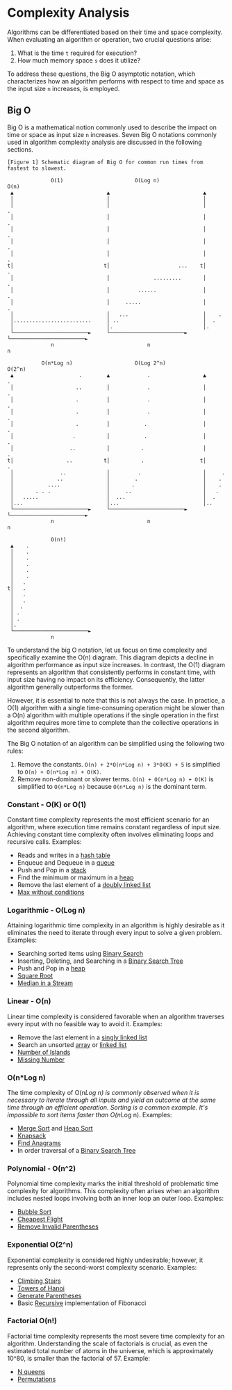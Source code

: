 # Complexity Analysis

Algorithms can be differentiated based on their time and space complexity. When evaluating an algorithm or operation, two crucial questions arise:

1. What is the time `t` required for execution?
2. How much memory space `s` does it utilize?

To address these questions, the Big O asymptotic notation, which characterizes how an algorithm performs with respect to time and space as the input size `n` increases, is employed.

## Big O

Big O is a mathematical notion commonly used to describe the impact on time or space as input size `n` increases. Seven Big O notations commonly used in algorithm complexity analysis are discussed in the following sections.

```ASCII
[Figure 1] Schematic diagram of Big O for common run times from fastest to slowest.

              O(1)                       O(Log n)                         O(n)
 ▲                              ▲                              ▲
 │                              │                              │
 │                              │                              │                      .
 │                              │                              │                    .
 │                              │                              │                  .
 │                              │                              │                .
 │                              │                              │              .
t│                             t│                      ...    t│            .
 │                              │              .........       │          .
 │                              │         ......               │        .
 │                              │     .....                    │      .
 │                              │   ...                        │    .
 │.........................     │ ..                           │  .
 │                              │.                             │.
 └────────────────────────►     └────────────────────────►     └────────────────────────►
              n                              n                              n

           O(n*Log n)                    O(Log 2^n)                       O(2^n)
 ▲                     .        ▲            .                 ▲        .
 │                    ..        │            .                 │        .
 │                    .         │            .                 │        .
 │                    .         │            .                 │        .
 │                    .         │           .                  │        .
 │                   .          │           .                  │       .
 │                  ..          │          .                   │       .
t│                 ..          t│          .                  t│      .
 │               ..             │         .                    │     .
 │              ..              │        .                     │    .
 │           ....               │       .                      │    .
 │       . . .                  │     ..                       │   .
 │   .....                      │  ...                         │  .
 │...                           │...                           │..
 └────────────────────────►     └────────────────────────►     └────────────────────────►
              n                              n                              n

              O(n!)
 ▲    .
 │    .
 │    .
 │    .
 │    .
 │    .
 │   .
t│   .
 │   .
 │   .
 │  .
 │ .
 │ .
 │.
 └────────────────────────►
              n
```

To understand the big O notation, let us focus on time complexity and specifically examine the O(n) diagram. This diagram depicts a decline in algorithm performance as input size increases. In contrast, the O(1) diagram represents an algorithm that consistently performs in constant time, with input size having no impact on its efficiency. Consequently, the latter algorithm generally outperforms the former.

However, it is essential to note that this is not always the case. In practice, a O(1) algorithm with a single time-consuming operation might be slower than a O(n) algorithm with multiple operations if the single operation in the first algorithm requires more time to complete than the collective operations in the second algorithm.

The Big O notation of an algorithm can be simplified using the following two rules:

1. Remove the constants. `O(n) + 2*O(n*Log n) + 3*O(K) + 5` is simplified to `O(n) + O(n*Log n) + O(K)`.
2. Remove non-dominant or slower terms. `O(n) + O(n*Log n) + O(K)` is simplified to `O(n*Log n)` because `O(n*Log n)` is the dominant term.

### Constant - O(K) or O(1)

Constant time complexity represents the most efficient scenario for an algorithm, where execution time remains constant regardless of input size. Achieving constant time complexity often involves eliminating loops and recursive calls. Examples:

* Reads and writes in a [hash table](./hashtable/README.md)
* Enqueue and Dequeue in a [queue](./queue/README.md)
* Push and Pop in a [stack](./stack/README.md)
* Find the minimum or maximum in a [heap](./heap/README.md)
* Remove the last element of a [doubly linked list](./linkedlist/README.md)
* [Max without conditions](./bit/max_function_without_conditions.go)

### Logarithmic - O(Log n)

Attaining logarithmic time complexity in an algorithm is highly desirable as it eliminates the need to iterate through every input to solve a given problem. Examples:

* Searching sorted items using [Binary Search](./dnc/binary_search.go)
* Inserting, Deleting, and Searching in a [Binary Search Tree](./tree/README.md)
* Push and Pop in a [heap](./heap/README.md)
* [Square Root](./dnc/square_root.go)
* [Median in a Stream](./heap/median_in_a_stream.go)

### Linear - O(n)

Linear time complexity is considered favorable when an algorithm traverses every input with no feasible way to avoid it. Examples:

* Remove the last element in a [singly linked list](./linkedlist/README.md)
* Search an unsorted [array](./array/README.md) or [linked list](./linkedlist/README.md)
* [Number of Islands](./graph/number_of_islands.go)
* [Missing Number](./hashtable/missing_number.go)

### O(n*Log n)

The time complexity of O(n*Log n) is commonly observed when it is necessary to iterate through all inputs and yield an outcome at the same time through an efficient operation. Sorting is a common example. It's impossible to sort items faster than O(n*Log n). Examples:

* [Merge Sort](./dnc/merge_sort.go) and [Heap Sort](./heap/README.md)
* [Knapsack](./greedy/knapsack.go)
* [Find Anagrams](./hashtable/find_anagrams.go)
* In order traversal of a [Binary Search Tree](./tree/README.md)

### Polynomial - O(n^2)

Polynomial time complexity marks the initial threshold of problematic time complexity for algorithms. This complexity often arises when an algorithm includes nested loops involving both an inner loop an outer loop. Examples:

* [Bubble Sort](./array/bubble_sort.go)
* [Cheapest Flight](./graph/cheapest_flights.go)
* [Remove Invalid Parentheses](./graph/remove_invalid_parentheses.go)

### Exponential O(2^n)

Exponential complexity is considered highly undesirable; however, it represents only the second-worst  complexity scenario. Examples:

* [Climbing Stairs](./recursion/climbing_stairs.go)
* [Towers of Hanoi](./dnc/towers_of_hanoi.go)
* [Generate Parentheses](./backtracking/generate_parentheses.go)
* Basic [Recursive](./recursion/README.md) implementation of Fibonacci

### Factorial O(n!)

Factorial time complexity represents the most severe time complexity for an algorithm. Understanding the scale of factorials is crucial, as even the estimated total number of atoms in the universe, which is approximately 10^80, is smaller than the factorial of 57. Example:

* [N queens](./backtracking/n_queens.go)
* [Permutations](./backtracking/permutations.go)
